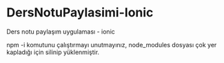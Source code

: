 # DersNotuPaylasimi-Ionic
Ders notu paylaşım uygulaması - ionic

npm -i komutunu çalıştırmayı unutmayınız, node_modules dosyası çok yer kapladığı için silinip yüklenmiştir.
